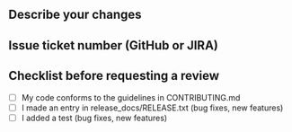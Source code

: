 ## Describe your changes

## Issue ticket number (GitHub or JIRA)

## Checklist before requesting a review
- [ ] My code conforms to the guidelines in CONTRIBUTING.md
- [ ] I made an entry in release_docs/RELEASE.txt (bug fixes, new features)
- [ ] I added a test (bug fixes, new features)
